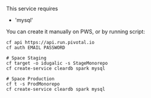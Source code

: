 
This service requires 

- 'mysql'

You can create it manually on PWS, or by running script:

```
cf api https://api.run.pivotal.io
cf auth EMAIL PASSWORD

# Space Staging
cf target -o idugalic -s StageMonorepo
cf create-service cleardb spark mysql

# Space Production
cf t -s ProdMonorepo
cf create-service cleardb spark mysql


```